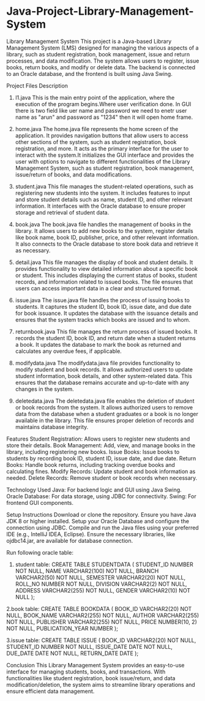 # Java-Project-Library-Management-System
Library Management System
This project is a Java-based Library Management System (LMS) designed for managing the various aspects of a library, such as student registration, book management, issue and return processes, and data modification. The system allows users to register, issue books, return books, and modify or delete data. The backend is connected to an Oracle database, and the frontend is built using Java Swing.

Project Files Description
1. l1.java
This is the main entry point of the application, where the execution of the program begins.Where user verification done. In GUI there is two field like uer name and password we need to enetr user name as "arun" and password as "1234" then it will open home frame.

2. home.java
The home.java file represents the home screen of the application. It provides navigation buttons that allow users to access other sections of the system, such as student registration, book registration, and more. It acts as the primary interface for the user to interact with the system.It initializes the GUI interface and provides the user with options to navigate to different functionalities of the Library Management System, such as student registration, book management, issue/return of books, and data modifications.

3. student.java
This file manages the student-related operations, such as registering new students into the system. It includes features to input and store student details such as name, student ID, and other relevant information. It interfaces with the Oracle database to ensure proper storage and retrieval of student data.

4. book.java
The book.java file handles the management of books in the library. It allows users to add new books to the system, register details like book name, book ID, publisher, price, and other relevant information. It also connects to the Oracle database to store book data and retrieve it as necessary.

5. detail.java
This file manages the display of book and student details. It provides functionality to view detailed information about a specific book or student. This includes displaying the current status of books, student records, and information related to issued books. The file ensures that users can access important data in a clear and structured format.

6. issue.java
The issue.java file handles the process of issuing books to students. It captures the student ID, book ID, issue date, and due date for book issuance. It updates the database with the issuance details and ensures that the system tracks which books are issued and to whom.

7. returnbook.java
This file manages the return process of issued books. It records the student ID, book ID, and return date when a student returns a book. It updates the database to mark the book as returned and calculates any overdue fees, if applicable.

8. modifydata.java
The modifydata.java file provides functionality to modify student and book records. It allows authorized users to update student information, book details, and other system-related data. This ensures that the database remains accurate and up-to-date with any changes in the system.

9. deletedata.java
The deletedata.java file enables the deletion of student or book records from the system. It allows authorized users to remove data from the database when a student graduates or a book is no longer available in the library. This file ensures proper deletion of records and maintains database integrity.

Features
Student Registration: Allows users to register new students and store their details.
Book Management: Add, view, and manage books in the library, including registering new books.
Issue Books: Issue books to students by recording book ID, student ID, issue date, and due date.
Return Books: Handle book returns, including tracking overdue books and calculating fines.
Modify Records: Update student and book information as needed.
Delete Records: Remove student or book records when necessary.

Technology Used
Java: For backend logic and GUI using Java Swing.
Oracle Database: For data storage, using JDBC for connectivity.
Swing: For frontend GUI components.

Setup Instructions
Download or clone the repository.
Ensure you have Java JDK 8 or higher installed.
Setup your Oracle Database and configure the connection using JDBC.
Compile and run the Java files using your preferred IDE (e.g., IntelliJ IDEA, Eclipse).
Ensure the necessary libraries, like ojdbc14.jar, are available for database connection.


Run following oracle table:
1. student table:
   CREATE TABLE STUDENTDATA (
    STUDENT_ID NUMBER NOT NULL,
    NAME VARCHAR2(100) NOT NULL,
    BRANCH VARCHAR2(50) NOT NULL,
    SEMESTER VARCHAR2(20) NOT NULL,
    ROLL_NO NUMBER NOT NULL,
    DIVISION VARCHAR2(2) NOT NULL,
    ADDRESS VARCHAR2(255) NOT NULL,
    GENDER VARCHAR2(10) NOT NULL
);

2.book table:
CREATE TABLE BOOKDATA (
    BOOK_ID VARCHAR2(20) NOT NULL,
    BOOK_NAME VARCHAR2(255) NOT NULL,
    AUTHOR VARCHAR2(255) NOT NULL,
    PUBLISHER VARCHAR2(255) NOT NULL,
    PRICE NUMBER(10, 2) NOT NULL,
    PUBLICATION_YEAR NUMBER
); 

3.issue table:
CREATE TABLE ISSUE (
    BOOK_ID VARCHAR2(20) NOT NULL,
    STUDENT_ID NUMBER NOT NULL,
    ISSUE_DATE DATE NOT NULL,
    DUE_DATE DATE NOT NULL,
    RETURN_DATE DATE
);   


Conclusion
This Library Management System provides an easy-to-use interface for managing students, books, and transactions. With functionalities like student registration, book issue/return, and data modification/deletion, the system aims to streamline library operations and ensure efficient data management.
